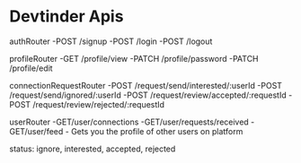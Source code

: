 # Devtinder Apis

authRouter
-POST /signup
-POST /login
-POST /logout

profileRouter
-GET /profile/view
-PATCH /profile/password
-PATCH /profile/edit

connectionRequestRouter
-POST /request/send/interested/:userId
-POST /request/send/ignored/:userId
-POST /request/review/accepted/:requestId
-POST /request/review/rejected/:requestId

userRouter
-GET/user/connections
-GET/user/requests/received
-GET/user/feed - Gets you the profile of other users on platform    

status: ignore, interested, accepted, rejected